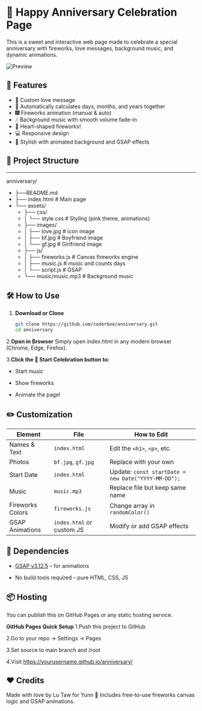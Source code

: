 # 💖 Happy Anniversary Celebration Page

This is a sweet and interactive web page made to celebrate a special anniversary with fireworks, love messages, background music, and dynamic animations.

![Preview](https://github.com/coderboe/repo-image/blob/master/pimg/anniversary.png)

## 🌟 Features

- 💬 Custom love message
- 📅 Automatically calculates days, months, and years together
- 🎆 Fireworks animation (manual & auto)
- 🎶 Background music with smooth volume fade-in
- 🧡 Heart-shaped fireworks!
- 💻 Responsive design
- 🎨 Stylish with animated background and GSAP effects

## 📁 Project Structure
---
 anniversary/
-    ├──README.md
-    ├── index.html  # Main page
-    └── assets/
     -    ├── css/
     -    │   └── style.css  # Styling (pink theme, animations)
     -    ├── images/
     -    │   ├── love.jpg   # icon image
     -    │   ├── bf.jpg     # Boyfriend image
     -    │   └── gf.jpg     # Girlfriend image
     -    ├── js/
     -    │   ├── fireworks.js  # Canvas fireworks engine
     -    │   ├── music.js      # music and counts days
     -    │   └── script.js     # GSAP
     -    └── music/music.mp3  # Background music
     



## 🛠 How to Use

1. **Download or Clone**
   ```bash
   git clone https://github.com/coderboe/anniversary.git
   cd anniversary
2.**Open in Browser**
Simply open index.html in any modern browser (Chrome, Edge, Firefox).

3.**Click the 🎉 Start Celebration button to:**

- Start music

- Show fireworks

- Animate the page!

## ✏️ Customization

| Element          | File                      | How to Edit                                         |
| ---------------- | ------------------------- | --------------------------------------------------- |
| Names & Text     | `index.html`              | Edit the `<h1>`, `<p>`, etc.                        |
| Photos           | `bf.jpg`, `gf.jpg`        | Replace with your own                               |
| Start Date       | `index.html`              | Update: `const startDate = new Date("YYYY-MM-DD");` |
| Music            | `music.mp3`               | Replace file but keep same name                     |
| Fireworks Colors | `fireworks.js`            | Change array in `randomColor()`                     |
| GSAP Animations  | `index.html` or custom JS | Modify or add GSAP effects                          |

## 🔧 Dependencies
- [GSAP v3.12.5](https://cdnjs.cloudflare.com/ajax/libs/gsap/3.12.5/gsap.min.js) – for animations

- No build tools required – pure HTML, CSS, JS

## 📦 Hosting
You can publish this on GitHub Pages or any static hosting service.

**GitHub Pages Quick Setup**
1.Push this project to GitHub

2.Go to your repo → Settings → Pages

3.Set source to main branch and /root

4.Visit https://yourusername.github.io/anniversary/

## ❤️ Credits
Made with love by Lu Taw for Yunn 💑
Includes free-to-use fireworks canvas logic and GSAP animations.


